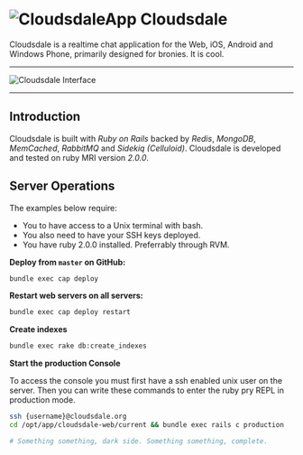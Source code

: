# ![CloudsdaleApp](https://secure.gravatar.com/avatar/006b4dec507eaac9967970a1cd967167?s=22) Cloudsdale

Cloudsdale is a realtime chat application for the Web, iOS, Android and Windows Phone, primarily designed for bronies. It is cool.

***********************************
![Cloudsdale Interface](http://puu.sh/3pPMn.png)
***********************************

## Introduction
Cloudsdale is built with *Ruby on Rails* backed by *Redis*, *MongoDB*, *MemCached*, *RabbitMQ* and *Sidekiq (Celluloid)*. Cloudsdale is developed and tested on ruby MRI version *2.0.0*.

## Server Operations
The examples below require:
* You to have access to a Unix terminal with bash.
* You also need to have your SSH keys deployed.
* You have ruby 2.0.0 installed. Preferrably through RVM.

**Deploy from `master` on GitHub:**

```bash
bundle exec cap deploy
```

**Restart web servers on all servers:**

```bash
bundle exec cap deploy restart
```

**Create indexes**
```bash
bundle exec rake db:create_indexes
```

**Start the production Console**

To access the console you must first have a ssh enabled unix user on the server.
Then you can write these commands to enter the ruby pry REPL in production mode.
```bash
ssh {username}@cloudsdale.org
cd /opt/app/cloudsdale-web/current && bundle exec rails c production
```

```ruby
# Something something, dark side. Something something, complete.
```